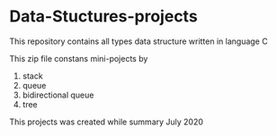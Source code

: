 # Data-Stuctures-projects
This repository contains all types data structure written in language C

This zip file constans mini-pojects by 

1) stack
2) queue
3) bidirectional queue
4) tree

This projects was created while summary July 2020
